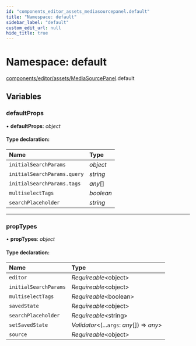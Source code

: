 ```yaml
---
id: "components_editor_assets_mediasourcepanel.default"
title: "Namespace: default"
sidebar_label: "default"
custom_edit_url: null
hide_title: true
---
```


# Namespace: default

[components/editor/assets/MediaSourcePanel](components_editor_assets_mediasourcepanel.md).default

## Variables

### defaultProps

• **defaultProps**: *object*

#### Type declaration:

Name | Type |
:------ | :------ |
`initialSearchParams` | *object* |
`initialSearchParams.query` | *string* |
`initialSearchParams.tags` | *any*[] |
`multiselectTags` | *boolean* |
`searchPlaceholder` | *string* |

___

### propTypes

• **propTypes**: *object*

#### Type declaration:

Name | Type |
:------ | :------ |
`editor` | *Requireable*<object\> |
`initialSearchParams` | *Requireable*<object\> |
`multiselectTags` | *Requireable*<boolean\> |
`savedState` | *Requireable*<object\> |
`searchPlaceholder` | *Requireable*<string\> |
`setSavedState` | *Validator*<(...`args`: *any*[]) => *any*\> |
`source` | *Requireable*<object\> |
